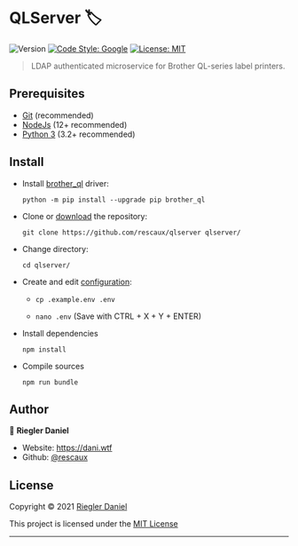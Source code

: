 # QLServer 🏷

![Version](https://img.shields.io/badge/version-1.0.0-blue.svg?cacheSeconds=2592000)
[![Code Style: Google](https://img.shields.io/badge/code%20style-google-blueviolet.svg)](https://github.com/google/gts)
[![License: MIT](https://img.shields.io/badge/License-MIT-yellow.svg)](https://opensource.org/licenses/MIT)

> LDAP authenticated microservice for Brother QL-series label printers.

## Prerequisites

- [Git](https://git-scm.com/) (recommended)
- [NodeJs](https://nodejs.org/download/) (12+ recommended)
- [Python 3](https://www.python.org/downloads/) (3.2+ recommended)

## Install

- Install [brother_ql](https://pypi.org/project/brother-ql/) driver:

  `python -m pip install --upgrade pip brother_ql`
- Clone or [download](https://github.com/rescaux/qlserver/archive/master.zip) the repository:

  `git clone https://github.com/rescaux/qlserver qlserver/`
- Change directory:

  `cd qlserver/`
- Create and edit [configuration](https://github.com/rescaux/qlserver/blob/master/.example.env):

    - `cp .example.env .env`

    - `nano .env` (Save with CTRL + X + Y + ENTER)
- Install dependencies

  `npm install`
- Compile sources

  `npm run bundle`

## Author

👤 **Riegler Daniel**

* Website: https://dani.wtf
* Github: [@rescaux](https://github.com/rescaux)

## License

Copyright © 2021 [Riegler Daniel](https://github.com/rescaux)

This project is licensed under the [MIT License](https://opensource.org/licenses/MIT)

***

